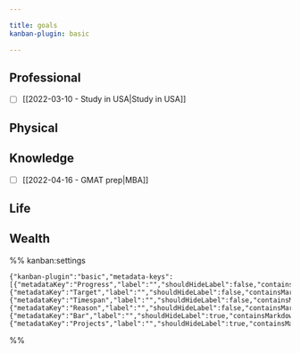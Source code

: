 ```yaml
---

title: goals
kanban-plugin: basic

---
```


## Professional

- [ ] [[2022-03-10 - Study in USA|Study in USA]]


## Physical



## Knowledge
- [ ] [[2022-04-16 - GMAT prep|MBA]]

## Life



## Wealth





%% kanban:settings
```
{"kanban-plugin":"basic","metadata-keys":[{"metadataKey":"Progress","label":"","shouldHideLabel":false,"containsMarkdown":false},{"metadataKey":"Target","label":"","shouldHideLabel":false,"containsMarkdown":false},{"metadataKey":"Timespan","label":"","shouldHideLabel":false,"containsMarkdown":true},{"metadataKey":"Reason","label":"","shouldHideLabel":false,"containsMarkdown":true},{"metadataKey":"Bar","label":"","shouldHideLabel":true,"containsMarkdown":true},{"metadataKey":"Projects","label":"","shouldHideLabel":true,"containsMarkdown":true}]}
```
%%